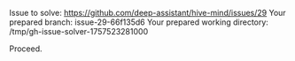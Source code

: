 Issue to solve: https://github.com/deep-assistant/hive-mind/issues/29
Your prepared branch: issue-29-66f135d6
Your prepared working directory: /tmp/gh-issue-solver-1757523281000

Proceed.